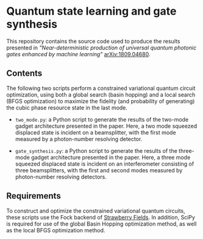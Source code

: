 # Quantum state learning and gate synthesis


This repository contains the source code used to produce the results presented in *"Near-deterministic production of universal quantum photonic gates enhanced by machine learning"* [arXiv:1809.04680](https://arxiv.org/abs/1809.04680).

## Contents

The following two scripts perform a constrained variational quantum circuit optimization, using both a global search (basin hopping) and a local search (BFGS optimization) to maximize the fidelity (and probability of generating) the cubic phase resource state in the last mode.

* `two_mode.py`: a Python script to generate the results of the two-mode gadget architecture presented in the paper. Here, a two mode squeezed displaced state is incident on a beamsplitter, with the first mode measured by a photon-number resolving detector.

* `gate_synthesis.py`: a Python script to generate the results of the three-mode gadget architecture presented in the paper. Here, a three mode squeezed displaced state is incident on an interferometer consisting of three beamsplitters, with the first and second modes measured by photon-number resolving detectors.


## Requirements

To construct and optimize the constrained variational quantum circuits, these scripts use the Fock backend of [Strawberry Fields](https://github.com/XanaduAI/strawberryfields). In addition, SciPy is required for use of the global Basin Hopping optimization method, as well as the local BFGS optimization method.
